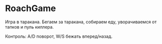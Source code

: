 # RoachGame

Игра в таракана. Бегаем за таракана, собираем еду, уворачиваемся от тапков и пуль киллера.

Контроль: A/D поворот, W/S бежать вперед/назад.

